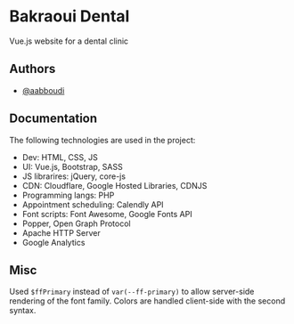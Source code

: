 # Bakraoui Dental

Vue.js website for a dental clinic

## Authors

- [@aabboudi](https://www.github.com/aabboudi)

## Documentation

The following technologies are used in the project:
- Dev: HTML, CSS, JS
- UI: Vue.js, Bootstrap, SASS
- JS librarires: jQuery, core-js
- CDN: Cloudflare, Google Hosted Libraries, CDNJS
- Programming langs: PHP
- Appointment scheduling: Calendly API
- Font scripts: Font Awesome, Google Fonts API
- Popper, Open Graph Protocol
- Apache HTTP Server
- Google Analytics

## Misc
Used ```$ffPrimary``` instead of ```var(--ff-primary)``` to allow server-side rendering of the font family. Colors are handled client-side with the second syntax.